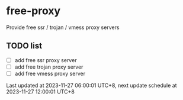 
# free-proxy
Provide free ssr / trojan / vmess proxy servers


## TODO list
- [ ] add free ssr proxy server
- [ ] add free trojan proxy server
- [ ] add free vmess proxy server

Last updated at 2023-11-27 06:00:01 UTC+8, next update schedule at 2023-11-27 12:00:01 UTC+8


